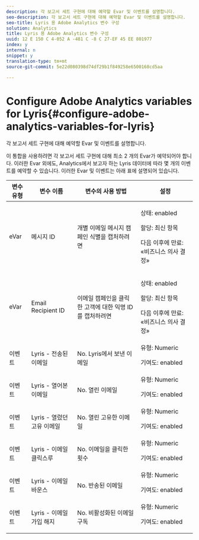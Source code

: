 ```yaml
---
description: 각 보고서 세트 구현에 대해 예약할 Evar 및 이벤트를 설명합니다.
seo-description: 각 보고서 세트 구현에 대해 예약할 Evar 및 이벤트를 설명합니다.
seo-title: Lyris 용 Adobe Analytics 변수 구성
solution: Analytics
title: Lyris 용 Adobe Analytics 변수 구성
uuid: 12 E 150 C 4-052 A -481 C -8 C 27-EF 45 EE 801977
index: y
internal: n
snippet: y
translation-type: tm+mt
source-git-commit: 5e22d080398d74df29b1f849258e6500168cd5aa

---
```



# Configure Adobe Analytics variables for Lyris{#configure-adobe-analytics-variables-for-lyris}

각 보고서 세트 구현에 대해 예약할 Evar 및 이벤트를 설명합니다.

이 통합을 사용하려면 각 보고서 세트 구현에 대해 최소 2 개의 Evar가 예약되어야 합니다. 이러한 Evar 외에도, Analytics에서 보고자 하는 Lyris 데이터에 따라 몇 개의 이벤트를 예약할 수 있습니다. 이러한 Evar 및 이벤트는 아래 표에 설명되어 있습니다.

<table id="table_43E32344E9E54FED8491F28047249329"> 
 <thead> 
  <tr> 
   <th colname="col1" class="entry"> 변수 유형 </th> 
   <th colname="col2" class="entry"> 변수 이름 </th> 
   <th colname="col3" class="entry"> 변수의 사용 방법 </th> 
   <th colname="col4" class="entry"> 설정 </th> 
  </tr>
 </thead>
 <tbody> 
  <tr> 
   <td colname="col1"> eVar </td> 
   <td colname="col2"> 메시지 ID </td> 
   <td colname="col3"> 개별 이메일 메시지 캠페인 식별을 캡처하려면 </td> 
   <td colname="col4"> <p>상태: enabled </p> <p>할당: 최신 항목 </p> <p>다음 이후에 만료: «비즈니스 의사 결정» </p> </td> 
  </tr> 
  <tr> 
   <td colname="col1"> eVar </td> 
   <td colname="col2"> Email Recipient ID </td> 
   <td colname="col3"> 이메일 캠페인을 클릭한 고객에 대한 익명 ID를 캡처하려면 </td> 
   <td colname="col4"> <p>상태: enabled </p> <p>할당: 최신 항목 </p> <p>다음 이후에 만료: «비즈니스 의사 결정» </p> </td> 
  </tr> 
  <tr> 
   <td colname="col1"> 이벤트 </td> 
   <td colname="col2"> Lyris - 전송된 이메일 </td> 
   <td colname="col3"> No. Lyris에서 보낸 이메일 </td> 
   <td colname="col4">유형: Numeric <p>기여도: enabled </p> </td> 
  </tr> 
  <tr> 
   <td colname="col1"> 이벤트 </td> 
   <td colname="col2"> Lyris - 열어본 이메일 </td> 
   <td colname="col3"> No. 열린 이메일 </td> 
   <td colname="col4">유형: Numeric <p>기여도: enabled </p> </td> 
  </tr> 
  <tr> 
   <td colname="col1"> 이벤트 </td> 
   <td colname="col2"> Lyris - 열렸던 고유 이메일 </td> 
   <td colname="col3"> No. 열린 고유한 이메일 </td> 
   <td colname="col4">유형: Numeric <p>기여도: enabled </p> </td> 
  </tr> 
  <tr> 
   <td colname="col1"> 이벤트 </td> 
   <td colname="col2"> Lyris - 이메일 클릭스루 </td> 
   <td colname="col3"> No. 이메일을 클릭한 횟수 </td> 
   <td colname="col4">유형: Numeric <p>기여도: enabled </p> </td> 
  </tr> 
  <tr> 
   <td colname="col1"> 이벤트 </td> 
   <td colname="col2"> Lyris - 이메일 바운스 </td> 
   <td colname="col3"> No. 반송된 이메일 </td> 
   <td colname="col4">유형: Numeric <p>기여도: enabled </p> </td> 
  </tr> 
  <tr> 
   <td colname="col1"> 이벤트 </td> 
   <td colname="col2"> Lyris - 이메일 가입 해지 </td> 
   <td colname="col3"> No. 비활성화된 이메일 구독 </td> 
   <td colname="col4">유형: Numeric <p>기여도: enabled </p> </td> 
  </tr> 
 </tbody> 
</table>

